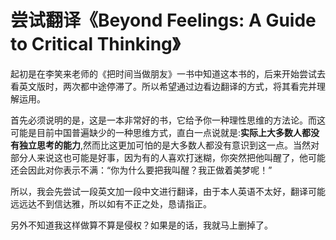 # 尝试翻译《Beyond Feelings: A Guide to Critical Thinking》


起初是在李笑来老师的《把时间当做朋友》一书中知道这本书的，后来开始尝试去看英文版时，两次都中途停滞了。所以希望通过边看边翻译的方式，将其看完并理解运用。

首先必须说明的是，这是一本非常好的书，它给予你一种理性思维的方法论。而这可能是目前中国普遍缺少的一种思维方式，直白一点说就是:**实际上大多数人都没有独立思考的能力**,然而比这更加可怕的是大多数人都没有意识到这一点。当然对部分人来说这也可能是好事，因为有的人喜欢打迷糊，你突然把他叫醒了，他可能还会因此对你表示不满：“你为什么要把我叫醒？我正做着美梦呢！”

所以，我会先尝试一段英文加一段中文进行翻译，由于本人英语不太好，翻译可能远远达不到信达雅，所以如有不正之处，恳请指正。

另外不知道我这样做算不算是侵权？如果是的话，我就马上删掉了。
